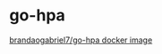 # go-hpa
[brandaogabriel7/go-hpa docker image](https://hub.docker.com/repository/docker/brandaogabriel7/go-hpa)